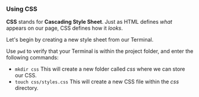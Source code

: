 ### Using CSS

**CSS** stands for **Cascading Style Sheet**. Just as HTML defines *what* appears on our page, CSS defines how it *looks*.

Let's begin by creating a new style sheet from our Terminal.

Use `pwd` to verify that your Terminal is within the project folder, and enter the following commands:

* `mkdir css` This will create a new folder called *css* where we can store our CSS.
* `touch css/styles.css` This will create a new CSS file within the *css* directory. 
